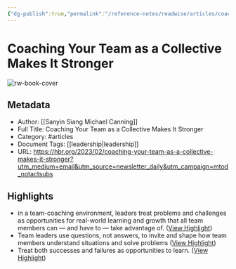 ```yaml
---
{"dg-publish":true,"permalink":"/reference-notes/readwise/articles/coaching-your-team-as-a-collective-makes-it-stronger/"}
---
```


# Coaching Your Team as a Collective Makes It Stronger

![rw-book-cover](https://hbr.org/resources/images/article_assets/2023/02/Feb23_23_KlaweRzeczy.jpg)

## Metadata
- Author: [[Sanyin Siang
Michael Canning]]
- Full Title: Coaching Your Team as a Collective Makes It Stronger
- Category: #articles
- Document Tags: [[leadership\|leadership]] 
- URL: https://hbr.org/2023/02/coaching-your-team-as-a-collective-makes-it-stronger?utm_medium=email&utm_source=newsletter_daily&utm_campaign=mtod_notactsubs

## Highlights
- in a team-coaching environment, leaders treat problems and challenges as opportunities for real-world learning and growth that all team members can — and have to — take advantage of. ([View Highlight](https://read.readwise.io/read/01gvgj1ns2pcx4zj0b4tt0cwzy))
- Team leaders use questions, not answers, to invite and shape how team members understand situations and solve problems ([View Highlight](https://read.readwise.io/read/01gvgj1yneffmm0ppb632dbvmv))
- Treat both successes and failures as opportunities to learn. ([View Highlight](https://read.readwise.io/read/01gvgj7163ftct94j3wzpnds60))
